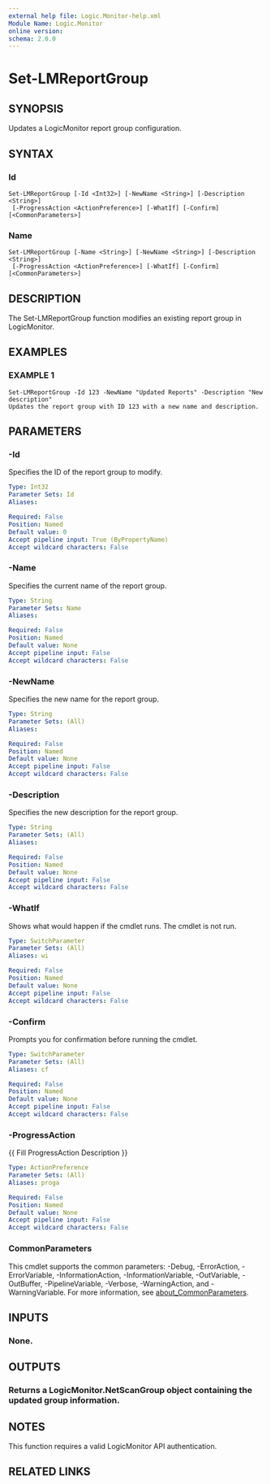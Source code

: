 ```yaml
---
external help file: Logic.Monitor-help.xml
Module Name: Logic.Monitor
online version:
schema: 2.0.0
---
```


# Set-LMReportGroup

## SYNOPSIS
Updates a LogicMonitor report group configuration.

## SYNTAX

### Id
```
Set-LMReportGroup [-Id <Int32>] [-NewName <String>] [-Description <String>]
 [-ProgressAction <ActionPreference>] [-WhatIf] [-Confirm] [<CommonParameters>]
```

### Name
```
Set-LMReportGroup [-Name <String>] [-NewName <String>] [-Description <String>]
 [-ProgressAction <ActionPreference>] [-WhatIf] [-Confirm] [<CommonParameters>]
```

## DESCRIPTION
The Set-LMReportGroup function modifies an existing report group in LogicMonitor.

## EXAMPLES

### EXAMPLE 1
```
Set-LMReportGroup -Id 123 -NewName "Updated Reports" -Description "New description"
Updates the report group with ID 123 with a new name and description.
```

## PARAMETERS

### -Id
Specifies the ID of the report group to modify.

```yaml
Type: Int32
Parameter Sets: Id
Aliases:

Required: False
Position: Named
Default value: 0
Accept pipeline input: True (ByPropertyName)
Accept wildcard characters: False
```

### -Name
Specifies the current name of the report group.

```yaml
Type: String
Parameter Sets: Name
Aliases:

Required: False
Position: Named
Default value: None
Accept pipeline input: False
Accept wildcard characters: False
```

### -NewName
Specifies the new name for the report group.

```yaml
Type: String
Parameter Sets: (All)
Aliases:

Required: False
Position: Named
Default value: None
Accept pipeline input: False
Accept wildcard characters: False
```

### -Description
Specifies the new description for the report group.

```yaml
Type: String
Parameter Sets: (All)
Aliases:

Required: False
Position: Named
Default value: None
Accept pipeline input: False
Accept wildcard characters: False
```

### -WhatIf
Shows what would happen if the cmdlet runs. The cmdlet is not run.

```yaml
Type: SwitchParameter
Parameter Sets: (All)
Aliases: wi

Required: False
Position: Named
Default value: None
Accept pipeline input: False
Accept wildcard characters: False
```

### -Confirm
Prompts you for confirmation before running the cmdlet.

```yaml
Type: SwitchParameter
Parameter Sets: (All)
Aliases: cf

Required: False
Position: Named
Default value: None
Accept pipeline input: False
Accept wildcard characters: False
```

### -ProgressAction
{{ Fill ProgressAction Description }}

```yaml
Type: ActionPreference
Parameter Sets: (All)
Aliases: proga

Required: False
Position: Named
Default value: None
Accept pipeline input: False
Accept wildcard characters: False
```

### CommonParameters
This cmdlet supports the common parameters: -Debug, -ErrorAction, -ErrorVariable, -InformationAction, -InformationVariable, -OutVariable, -OutBuffer, -PipelineVariable, -Verbose, -WarningAction, and -WarningVariable. For more information, see [about_CommonParameters](http://go.microsoft.com/fwlink/?LinkID=113216).

## INPUTS

### None.
## OUTPUTS

### Returns a LogicMonitor.NetScanGroup object containing the updated group information.
## NOTES
This function requires a valid LogicMonitor API authentication.

## RELATED LINKS
